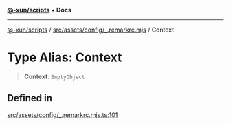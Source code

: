 [**@-xun/scripts**](../../../../../README.md) • **Docs**

***

[@-xun/scripts](../../../../../README.md) / [src/assets/config/\_.remarkrc.mjs](../README.md) / Context

# Type Alias: Context

> **Context**: `EmptyObject`

## Defined in

[src/assets/config/\_.remarkrc.mjs.ts:101](https://github.com/Xunnamius/xscripts/blob/91915b63e10dd6449ad16f4202f487b34227194a/src/assets/config/_.remarkrc.mjs.ts#L101)
